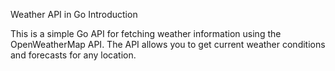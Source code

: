 Weather API in Go
Introduction

This is a simple Go API for fetching weather information using the OpenWeatherMap API. The API allows you to get current weather conditions and forecasts for any location.
